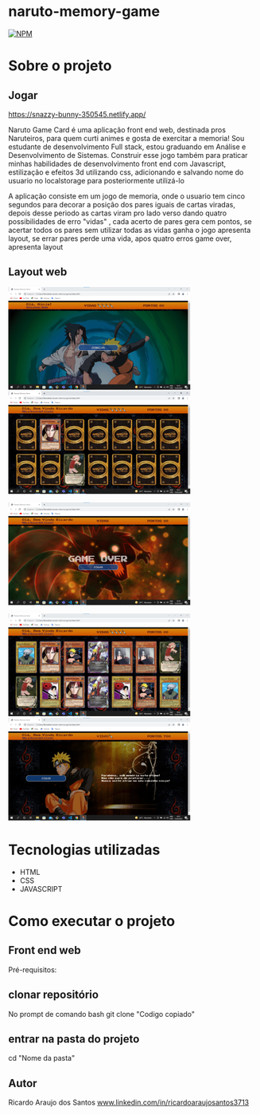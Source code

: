 # naruto-memory-game

[![NPM](https://img.shields.io/npm/l/react)](https://github.com/ricardoaraujosantos/naruto-memory-game/blob/main/LICENCE)

# Sobre o projeto

## Jogar

https://snazzy-bunny-350545.netlify.app/

Naruto Game Card é uma aplicação front end web, destinada pros Naruteiros, para quem curti animes e gosta de exercitar a memoria!
Sou estudante de desenvolvimento Full stack, estou graduando em Análise e Desenvolvimento de Sistemas. Construir esse jogo também para praticar minhas habilidades de desenvolvimento front end com Javascript, estilização e efeitos 3d utilizando css, adicionando e salvando nome do usuario no localstorage para posteriormente utilizá-lo

A aplicação consiste em um jogo de memoria, onde o usuario tem cinco segundos para decorar a posição dos pares iguais de cartas viradas, depois desse periodo as cartas viram pro lado verso dando quatro possibilidades de erro "vidas" , cada acerto de pares gera cem pontos, se acertar todos os pares sem utilizar todas as vidas ganha o jogo apresenta layout, se errar pares perde uma vida, apos quatro erros game over, apresenta layout 

## Layout web
![capa jogo](imgReadme/capa-naruto.png) ![img Inicio](imgReadme/inicio-jogo.png)

![img game over](imgReadme/pag-gameover.png)

![img acertou todos os cards](imgReadme/acertou-cards.png) ![img ganhou o jogo](imgReadme/ganhou-jogo.png)

# Tecnologias utilizadas
- HTML 
- CSS
- JAVASCRIPT

# Como executar o projeto

## Front end web
Pré-requisitos:


## clonar repositório
No prompt de comando bash
git clone "Codigo copiado"

## entrar na pasta do projeto 
cd "Nome da pasta"


## Autor
Ricardo Araujo dos Santos
www.linkedin.com/in/ricardoaraujosantos3713
